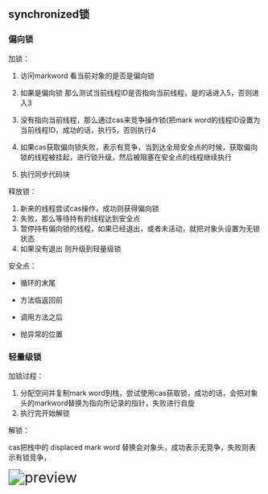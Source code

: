 ## synchronized锁

### 偏向锁

加锁：

1. 访问markword 看当前对象的是否是偏向锁

2. 如果是偏向锁 那么测试当前线程ID是否指向当前线程，是的话进入5，否则进入3

3. 没有指向当前线程，那么通过cas来竞争操作锁(把mark word的线程ID设置为当前线程ID，成功的话，执行5，否则执行4

4. 如果cas获取偏向锁失败，表示有竞争，当到达全局安全点的时候，获取偏向锁的线程被挂起，进行锁升级，然后被阻塞在安全点的线程继续执行

5. 执行同步代码块

释放锁：

1. 新来的线程尝试cas操作，成功则获得偏向锁
2. 失败，那么等待持有的线程达到安全点
3. 暂停持有偏向锁的线程，如果已经退出，或者未活动，就把对象头设置为无锁状态
4. 如果没有退出 则升级到轻量级锁

安全点：

- 循环的末尾

- 方法临返回前

- 调用方法之后

- 抛异常的位置

### 轻量级锁

加锁过程：

1. 分配空间并复制mark word到栈，尝试使用cas获取锁，成功的话，会把对象头的markword替换为指向所记录的指针，失败进行自旋
2. 执行完开始解锁

解锁：

cas把栈中的 displaced mark word 替换会对象头，成功表示无竞争，失败则表示有锁竞争，

 <img src="https://pic1.zhimg.com/v2-9db4211af1be81785f6cc51a58ae6054_r.jpg" alt="preview" style="zoom:200%;" /> 

 

